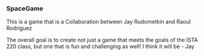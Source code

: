 ### SpaceGame

This is a game that is a Collaboration between Jay Rudometkin and Raoul Rodriguez

The overall goal is to create not just a game that meets the goals of the ISTA 220 class, but one that is fun and challenging as well!
I think it will be - Jay
